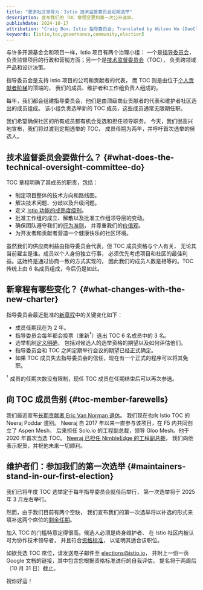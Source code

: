 ```yaml
---
title: "更多社区领导力：Istio 技术监督委员会定期选举"
description: 宣布我们的 TOC 章程变更和第一次公开选举。
publishdate: 2024-10-17
attribution: "Craig Box，Istio 指导委员会; Translated by Wilson Wu (DaoCloud)"
keywords: [istio,toc,governance,community,election]
---
```


与许多开源基金会和项目一样，Istio 项目有两个治理小组：
一个是[指导委员会](https://github.com/istio/community/blob/master/steering/CHARTER.md)，
负责监督项目的行政和营销方面；另一个是[技术监督委员会](https://github.com/istio/community/blob/master/TECH-OVERSIGHT-COMMITTEE.md)（TOC），
负责跨领域产品和设计决策。

指导委员会是支持 Istio 项目的公司和贡献者的代表，
而 TOC 则是由位于[个人贡献者阶梯](https://github.com/istio/community/blob/master/ROLES.md)的顶端的，
我们的成员、维护者和工作组负责人组成的。

每年，我们都会组建指导委员会，他们是由顶级商业贡献者的代表和维护者社区选出的成员组成。
该小组负责选举新的 TOC 成员，这些成员通常无限期任职。

我们希望确保社区的所有成员都有机会竞选和担任领导职务。
今天，我们很高兴地宣布，我们将过渡到定期选举的 TOC，
成员任期为两年，并呼吁首次选举的候选人。

## 技术监督委员会要做什么？ {#what-does-the-technical-oversight-committee-do}

TOC 章程明确了其成员的职责，包括：

* 制定项目整体的技术方向和路线图。
* 解决技术问题、分歧以及升级问题。
* 定义 [Istio 功能的成熟度级别](/zh/docs/releases/feature-stages/)。
* 批准工作组的成立、解散以及批准工作组领导层的变动。
* 确保团队遵守我们的[行为准则](https://github.com/istio/community/blob/master/CONTRIBUTING.md#code-of-conduct)，
  并尊重我们的[价值观](https://github.com/istio/community/blob/master/VALUES.md)。
* 为开发者和贡献者营造一个健康快乐的社区环境。

虽然我们的供应商利益由指导委员会代表，但 TOC 成员资格与个人有关，
无论其当前雇主是谁。成员以个人身份独立行事，
必须优先考虑项目和社区的最佳利益。这始终是通过协商一致的方式实现的，
因此我们的成员人数是相等的。TOC 传统上由 6 名成员组成，今后仍是如此。

## 新章程有哪些变化？ {#what-changes-with-the-new-charter}

指导委员会最近批准的[新章程](https://github.com/istio/community/blob/master/TECH-OVERSIGHT-COMMITTEE.md#charter)中的关键变化如下：

* 成员任期现在为 2 年。
* 指导委员会每年都会投票（重新<sup>†</sup>）选出 TOC 6 名成员中的 3 名。
* 选举机制[定义明确](https://github.com/istio/community/blob/master/TECH-OVERSIGHT-COMMITTEE.md#qualification-and-eligibility)，
  包括对候选人的选举资格的期望以及如何评估他们。
* 指导委员会和 TOC 之间定期举行会议的期望已经正式确定。
* 如果 TOC 成员失去指导委员会的信任，现在有一个正式的程序可以将其免职。

<sup>†</sup> 成员的任期次数没有限制，现任 TOC 成员在任期结束后可以再次参选。

## 向 TOC 成员告别 {#toc-member-farewells}

我们最近宣布[长期贡献者 Eric Van Norman 退休](/zh/news/releases/1.22.x/announcing-1.22/#a-thank-you)。
我们现在也向 Istio TOC 的 Neeraj Poddar 道别。
Neeraj 自 2017 年以来一直参与该项目，在 F5 内共同创立了 Aspen Mesh，
后来担任 Solo.io 的工程副总裁，领导 Gloo Mesh。他于 2020 年首次当选 TOC。
[Neeraj 已担任 NimbleEdge 的工程副总裁](https://www.linkedin.com/feed/update/urn:li:activity:7251958639400206336/)，
我们向他表示祝贺，并祝他未来一切顺利。

## 维护者们：参加我们的第一次选举 {#maintainers-stand-in-our-first-election}

我们已将年度 TOC 选举定于每年指导委员会就任后举行，
第一次选举将于 2025 年 3 月左右举行。

然而，由于我们目前有两个空缺，
我们宣布我们的第一次选举将以补选的形式来填补这两个席位的[剩余任期](https://github.com/istio/community/blob/master/TECH-OVERSIGHT-COMMITTEE.md#members)。

加入 TOC 的门槛特意定得很高。候选人必须是终身维护者、
在 Istio 社区内被认可为协作技术领导者，
并且符合[资格标准](https://github.com/istio/community/blob/master/TECH-OVERSIGHT-COMMITTEE.md#qualification-and-eligibility)，
以证明其适合该职位。

如欲竞选 TOC 席位，请发送电子邮件至 [elections@istio.io](mailto:elections@istio.io)，
并附上一份一页 Google 文档的链接，其中包含您根据资格标准进行的自我评估。
提名将于两周后（10 月 31 日）截止。

祝你好运！

